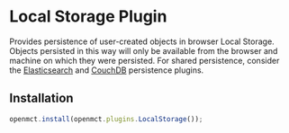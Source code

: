 # Local Storage Plugin
Provides persistence of user-created objects in browser Local Storage. Objects persisted in this way will only be 
available from the browser and machine on which they were persisted. For shared persistence, consider the 
[Elasticsearch](../elastic/) and [CouchDB](../couch/) persistence plugins.

## Installation
```js
openmct.install(openmct.plugins.LocalStorage());
```